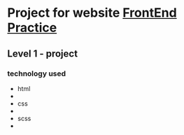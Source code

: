 <h1>Project for website <a href="https://www.frontendpractice.com/projects/bonsai">FrontEnd Practice</a></h1>
<h2>Level 1 - project <a href="https://almeidaleandro28.github.io/frontend-Practice-02"></a></h2>

<h3>technology used</h3>
<ul>
  <li>html<li>
  <li>css<li>
  <li>scss<li>
<ul>
